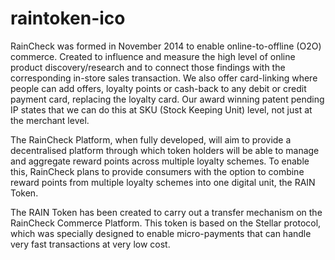 # raintoken-ico

RainCheck was formed in November 2014 to enable online-to-offline (O2O) commerce. Created to influence and measure the high level of online product discovery/research and to connect those findings with the corresponding in-store sales transaction. We also offer card-linking where people can add offers, loyalty points or cash-back to any debit or credit payment card, replacing the loyalty card. Our award winning patent pending IP states that we can do this at SKU (Stock Keeping Unit) level, not just at the merchant level.

The RainCheck Platform, when fully developed, will aim to provide a decentralised platform through which token holders will be able to manage and aggregate reward points across multiple loyalty schemes. To enable this, RainCheck plans to provide consumers with the option to combine reward points from multiple loyalty schemes into one digital unit, the RAIN Token.

The RAIN Token has been created to carry out a transfer mechanism on the RainCheck Commerce Platform. This token is based on the Stellar protocol, which was specially designed to enable micro-payments that can handle very fast transactions at very low cost.
